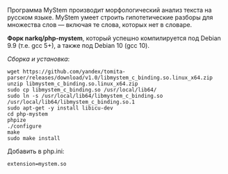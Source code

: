 Программа MyStem производит морфологический анализ текста на русском языке. 
MyStem умеет строить гипотетические разборы для множества слов — включая те слова, которых нет в словаре. 

**Форк narkq/php-mystem**, который успешно компилируется под Debian 9.9 (т.е. gcc 5+), а также под Debian 10 (gcc 10).

*Сборка и установка*:
```
wget https://github.com/yandex/tomita-parser/releases/download/v1.0/libmystem_c_binding.so.linux_x64.zip
unzip libmystem_c_binding.so.linux_x64.zip
sudo cp libmystem_c_binding.so /usr/local/lib64/
sudo ln -s /usr/local/lib64/libmystem_c_binding.so /usr/local/lib64/libmystem_c_binding.so.1
sudo apt-get -y install libicu-dev
cd php-mystem
phpize
./configure
make
sudo make install
```
Добавить в php.ini:
```
extension=mystem.so
```
